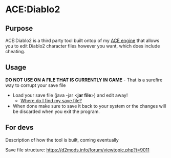 # ACE:Diablo2

## Purpose
ACE:Diablo2 is a third party tool built ontop of my [ACE engine](https://github.com/Stromner/ACE) that allows you to edit Diablo2 character files however you want, which does include cheating.

## Usage
**DO NOT USE ON A FILE THAT IS CURRENTLY IN GAME** - That is a surefire way to corrupt your save file

* Load your save file (java -jar <**jar file**>) and edit away! 
  * [Where do I find my save file?](https://gamefaqs.gamespot.com/boards/370600-diablo-ii-lord-of-destruction/73541482)
* When done make sure to save it back to your system or the changes will be discarded when you exit the program.

## For devs
Description of how the tool is built, coming eventually

Save file structure:
https://d2mods.info/forum/viewtopic.php?t=9011
